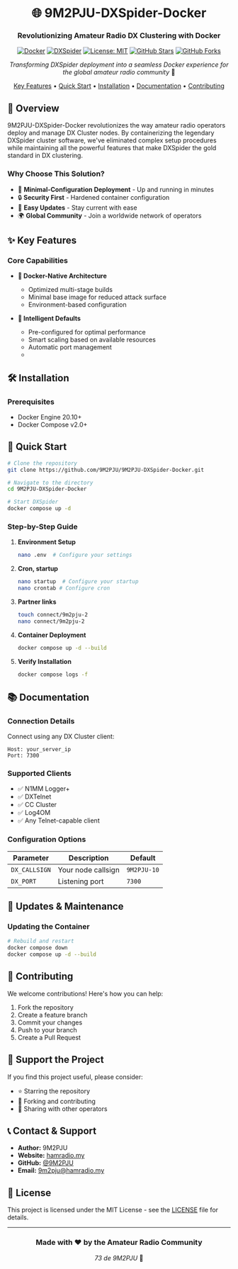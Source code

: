 <div align="center">

# 🌐 9M2PJU-DXSpider-Docker

### Revolutionizing Amateur Radio DX Clustering with Docker

[![Docker](https://img.shields.io/badge/Docker-2496ED?style=for-the-badge&logo=docker&logoColor=white)](https://www.docker.com/)
[![DXSpider](https://img.shields.io/badge/DXSpider-FF4B4B?style=for-the-badge&logo=radio&logoColor=white)](http://www.dxcluster.org/)
[![License: MIT](https://img.shields.io/badge/License-MIT-yellow.svg?style=for-the-badge)](LICENSE)
[![GitHub Stars](https://img.shields.io/github/stars/9M2PJU/9M2PJU-DXSpider-Docker?style=for-the-badge)](https://github.com/9M2PJU/9M2PJU-DXSpider-Docker/stargazers)
[![GitHub Forks](https://img.shields.io/github/forks/9M2PJU/9M2PJU-DXSpider-Docker?style=for-the-badge)](https://github.com/9M2PJU/9M2PJU-DXSpider-Docker/network/members)

*Transforming DXSpider deployment into a seamless Docker experience for the global amateur radio community* 📡

[Key Features](#-key-features) • [Quick Start](#-quick-start) • [Installation](#%EF%B8%8F-installation) • [Documentation](#-documentation) • [Contributing](#-contributing)

</div>

## 📡 Overview

9M2PJU-DXSpider-Docker revolutionizes the way amateur radio operators deploy and manage DX Cluster nodes. By containerizing the legendary DXSpider cluster software, we've eliminated complex setup procedures while maintaining all the powerful features that make DXSpider the gold standard in DX clustering.

### Why Choose This Solution?

- 🚀 **Minimal-Configuration Deployment** - Up and running in minutes
- 🔒 **Security First** - Hardened container configuration
- 🔄 **Easy Updates** - Stay current with ease
- 🌍 **Global Community** - Join a worldwide network of operators

## ✨ Key Features

### Core Capabilities

- **🐳 Docker-Native Architecture**
  - Optimized multi-stage builds
  - Minimal base image for reduced attack surface
  - Environment-based configuration

- **🔧 Intelligent Defaults**
  - Pre-configured for optimal performance
  - Smart scaling based on available resources
  - Automatic port management
  - 
## 🛠️ Installation

### Prerequisites

- Docker Engine 20.10+
- Docker Compose v2.0+

## 🚀 Quick Start

```bash
# Clone the repository
git clone https://github.com/9M2PJU/9M2PJU-DXSpider-Docker.git

# Navigate to the directory
cd 9M2PJU-DXSpider-Docker

# Start DXSpider
docker compose up -d
```

### Step-by-Step Guide

1. **Environment Setup**
   ```bash
   nano .env  # Configure your settings
   ```
2. **Cron, startup**
   ```bash
   nano startup  # Configure your startup
   nano crontab # Configure cron
   ```
3. **Partner links**
   ```bash
   touch connect/9m2pju-2
   nano connect/9m2pju-2
   ```

3. **Container Deployment**
   ```bash
   docker compose up -d --build
   ```

4. **Verify Installation**
   ```bash
   docker compose logs -f
   ```

## 📚 Documentation

### Connection Details

Connect using any DX Cluster client:
```
Host: your_server_ip
Port: 7300
```

### Supported Clients

- ✅ N1MM Logger+
- ✅ DXTelnet
- ✅ CC Cluster
- ✅ Log4OM
- ✅ Any Telnet-capable client

### Configuration Options

| Parameter | Description | Default |
|-----------|-------------|---------|
| `DX_CALLSIGN` | Your node callsign | `9M2PJU-10` |
| `DX_PORT` | Listening port | `7300` |

## 🔄 Updates & Maintenance

### Updating the Container

```bash
# Rebuild and restart
docker compose down
docker compose up -d --build
```

## 🤝 Contributing

We welcome contributions! Here's how you can help:

1. Fork the repository
2. Create a feature branch
3. Commit your changes
4. Push to your branch
5. Create a Pull Request

## 🌟 Support the Project

If you find this project useful, please consider:

- ⭐ Starring the repository
- 🔀 Forking and contributing
- 📢 Sharing with other operators

## 📞 Contact & Support

- **Author:** 9M2PJU
- **Website:** [hamradio.my](https://hamradio.my)
- **GitHub:** [@9M2PJU](https://github.com/9M2PJU)
- **Email:** [9m2pju@hamradio.my](mailto:9m2pju@hamradio.my)

## 📜 License

This project is licensed under the MIT License - see the [LICENSE](LICENSE) file for details.

---

<div align="center">

### Made with ❤️ by the Amateur Radio Community

*73 de 9M2PJU* 📡

</div>

